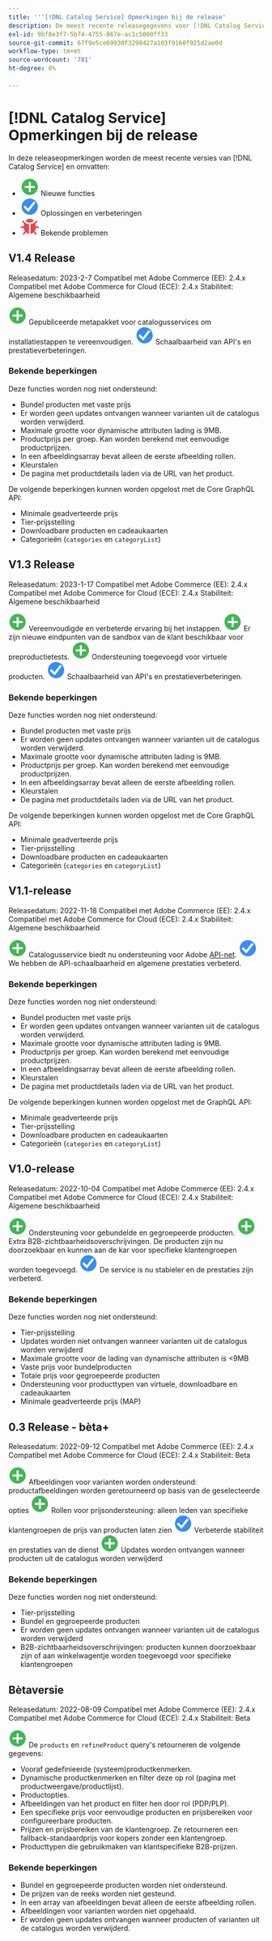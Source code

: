 ```yaml
---
title: '''[!DNL Catalog Service] Opmerkingen bij de release'
description: De meest recente releasegegevens voor [!DNL Catalog Service] voor Adobe Commerce.
exl-id: 9bf8e3f7-5b74-4755-867e-ac1c5000ff33
source-git-commit: 67f9e5ce69930f3298427a103f9160f925d2ae0d
workflow-type: tm+mt
source-wordcount: '781'
ht-degree: 0%

---
```


# [!DNL Catalog Service] Opmerkingen bij de release

In deze releaseopmerkingen worden de meest recente versies van [!DNL Catalog Service] en omvatten:

* ![Nieuw](../assets/new.svg) Nieuwe functies
* ![Repareren](../assets/fix.svg) Oplossingen en verbeteringen
* ![Bug](../assets/bug.svg) Bekende problemen

## V1.4 Release

Releasedatum: 2023-2-7 Compatibel met Adobe Commerce (EE): 2.4.x Compatibel met Adobe Commerce for Cloud (ECE): 2.4.x Stabiliteit: Algemene beschikbaarheid

![Nieuw](../assets/new.svg) Gepubliceerde metapakket voor catalogusservices om installatiestappen te vereenvoudigen.
![Repareren](../assets/fix.svg) Schaalbaarheid van API&#39;s en prestatieverbeteringen.


### Bekende beperkingen

Deze functies worden nog niet ondersteund:

* Bundel producten met vaste prijs
* Er worden geen updates ontvangen wanneer varianten uit de catalogus worden verwijderd.
* Maximale grootte voor dynamische attributen lading is 9MB.
* Productprijs per groep. Kan worden berekend met eenvoudige productprijzen.
* In een afbeeldingsarray bevat alleen de eerste afbeelding rollen.
* Kleurstalen
* De pagina met productdetails laden via de URL van het product.

De volgende beperkingen kunnen worden opgelost met de Core GraphQL API:

* Minimale geadverteerde prijs
* Tier-prijsstelling
* Downloadbare producten en cadeaukaarten
* Categorieën (`categories` en `categoryList`)

## V1.3 Release

Releasedatum: 2023-1-17 Compatibel met Adobe Commerce (EE): 2.4.x Compatibel met Adobe Commerce for Cloud (ECE): 2.4.x Stabiliteit: Algemene beschikbaarheid

![Nieuw](../assets/new.svg) Vereenvoudigde en verbeterde ervaring bij het instappen.
![Nieuw](../assets/new.svg) Er zijn nieuwe eindpunten van de sandbox van de klant beschikbaar voor preproductietests.
![Nieuw](../assets/new.svg) Ondersteuning toegevoegd voor virtuele producten.
![Repareren](../assets/fix.svg) Schaalbaarheid van API&#39;s en prestatieverbeteringen.

### Bekende beperkingen

Deze functies worden nog niet ondersteund:

* Bundel producten met vaste prijs
* Er worden geen updates ontvangen wanneer varianten uit de catalogus worden verwijderd.
* Maximale grootte voor dynamische attributen lading is 9MB.
* Productprijs per groep. Kan worden berekend met eenvoudige productprijzen.
* In een afbeeldingsarray bevat alleen de eerste afbeelding rollen.
* Kleurstalen
* De pagina met productdetails laden via de URL van het product.

De volgende beperkingen kunnen worden opgelost met de Core GraphQL API:

* Minimale geadverteerde prijs
* Tier-prijsstelling
* Downloadbare producten en cadeaukaarten
* Categorieën (`categories` en `categoryList`)

## V1.1-release

Releasedatum: 2022-11-18 Compatibel met Adobe Commerce (EE): 2.4.x Compatibel met Adobe Commerce for Cloud (ECE): 2.4.x Stabiliteit: Algemene beschikbaarheid

![Nieuw](../assets/new.svg) Catalogusservice biedt nu ondersteuning voor Adobe [API-net](https://developer.adobe.com/graphql-mesh-gateway/).
![Repareren](../assets/fix.svg) We hebben de API-schaalbaarheid en algemene prestaties verbeterd.

### Bekende beperkingen

Deze functies worden nog niet ondersteund:

* Bundel producten met vaste prijs
* Er worden geen updates ontvangen wanneer varianten uit de catalogus worden verwijderd.
* Maximale grootte voor dynamische attributen lading is 9MB.
* Productprijs per groep. Kan worden berekend met eenvoudige productprijzen.
* In een afbeeldingsarray bevat alleen de eerste afbeelding rollen.
* Kleurstalen
* De pagina met productdetails laden via de URL van het product.

De volgende beperkingen kunnen worden opgelost met de GraphQL API:

* Minimale geadverteerde prijs
* Tier-prijsstelling
* Downloadbare producten en cadeaukaarten
* Categorieën (`categories` en `categoryList`)

## V1.0-release

Releasedatum: 2022-10-04 Compatibel met Adobe Commerce (EE): 2.4.x Compatibel met Adobe Commerce for Cloud (ECE): 2.4.x Stabiliteit: Algemene beschikbaarheid

![Nieuw](../assets/new.svg) Ondersteuning voor gebundelde en gegroepeerde producten.
![Nieuw](../assets/new.svg) Extra B2B-zichtbaarheidsoverschrijvingen. De producten zijn nu doorzoekbaar en kunnen aan de kar voor specifieke klantengroepen worden toegevoegd.
![Repareren](../assets/fix.svg) De service is nu stabieler en de prestaties zijn verbeterd.

### Bekende beperkingen

Deze functies worden nog niet ondersteund:

* Tier-prijsstelling
* Updates worden niet ontvangen wanneer varianten uit de catalogus worden verwijderd
* Maximale grootte voor de lading van dynamische attributen is &lt;9MB
* Vaste prijs voor bundelproducten
* Totale prijs voor gegroepeerde producten
* Ondersteuning voor producttypen van virtuele, downloadbare en cadeaukaarten
* Minimale geadverteerde prijs (MAP)

## 0.3 Release - bèta+

Releasedatum: 2022-09-12 Compatibel met Adobe Commerce (EE): 2.4.x Compatibel met Adobe Commerce for Cloud (ECE): 2.4.x Stabiliteit: Beta

![Nieuw](../assets/new.svg) Afbeeldingen voor varianten worden ondersteund: productafbeeldingen worden geretourneerd op basis van de geselecteerde opties
![Nieuw](../assets/new.svg) Rollen voor prijsondersteuning: alleen leden van specifieke klantengroepen de prijs van producten laten zien
![Repareren](../assets/fix.svg) Verbeterde stabiliteit en prestaties van de dienst
![Nieuw](../assets/new.svg) Updates worden ontvangen wanneer producten uit de catalogus worden verwijderd

### Bekende beperkingen

Deze functies worden nog niet ondersteund:

* Tier-prijsstelling
* Bundel en gegroepeerde producten
* Er worden geen updates ontvangen wanneer varianten uit de catalogus worden verwijderd
* B2B-zichtbaarheidsoverschrijvingen: producten kunnen doorzoekbaar zijn of aan winkelwagentje worden toegevoegd voor specifieke klantengroepen

## Bètaversie

Releasedatum: 2022-08-09 Compatibel met Adobe Commerce (EE): 2.4.x Compatibel met Adobe Commerce for Cloud (ECE): 2.4.x Stabiliteit: Beta

![Nieuw](../assets/new.svg) De `products` en `refineProduct` query&#39;s retourneren de volgende gegevens:

* Vooraf gedefinieerde (systeem)productkenmerken.
* Dynamische productkenmerken en filter deze op rol (pagina met productweergave/productlijst).
* Productopties.
* Afbeeldingen van het product en filter hen door rol (PDP/PLP).
* Een specifieke prijs voor eenvoudige producten en prijsbereiken voor configureerbare producten.
* Prijzen en prijsbereiken van de klantengroep. Ze retourneren een fallback-standaardprijs voor kopers zonder een klantengroep.
* Producttypen die gebruikmaken van klantspecifieke B2B-prijzen.

### Bekende beperkingen

* Bundel en gegroepeerde producten worden niet ondersteund.
* De prijzen van de reeks worden niet gesteund.
* In een array van afbeeldingen bevat alleen de eerste afbeelding rollen.
* Afbeeldingen voor varianten worden niet opgehaald.
* Er worden geen updates ontvangen wanneer producten of varianten uit de catalogus worden verwijderd.
